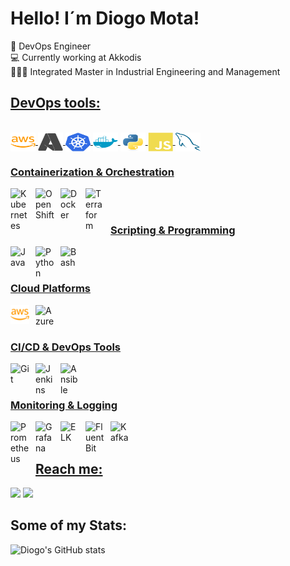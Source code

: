 <h1>Hello! I´m Diogo Mota!</h1>

💼 DevOps Engineer <br>
💻 Currently working at Akkodis <br>
👩🏻‍🎓 Integrated Master in Industrial Engineering and Management <br>

<div>
  <a href="https://github.com/diogofrmota">
    
</div>

<h2 color:'pink'>DevOps tools:</h2>
<div style="display: inline_block"><br>
  <img align="center" alt="MJ-AWS" height="30" width="40" src="https://raw.githubusercontent.com/devicons/devicon/master/icons/amazonwebservices/amazonwebservices-plain-wordmark.svg">
  <img align="center" alt="MJ-Azure" height="30" width="40" src="https://raw.githubusercontent.com/devicons/devicon/master/icons/azure/azure-plain.svg">
  <img align="center" alt="MJ-Kubernetes" height="30" width="40" src="https://raw.githubusercontent.com/devicons/devicon/master/icons/kubernetes/kubernetes-plain.svg">
  <img align="center" alt="MJ-Docker" height="30" width="40" src="https://raw.githubusercontent.com/devicons/devicon/master/icons/docker/docker-plain.svg">
  <img align="center" alt="MJ-Python" height="30" width="40" src="https://raw.githubusercontent.com/devicons/devicon/master/icons/python/python-original.svg">
  <img align="center" alt="MJ-Js" height="30" width="40" src="https://raw.githubusercontent.com/devicons/devicon/master/icons/javascript/javascript-plain.svg">
  <img align="center" alt="MJ-SQL" height="30" width="40" src="https://raw.githubusercontent.com/devicons/devicon/master/icons/mysql/mysql-original.svg">
</div>

### Containerization & Orchestration
<img align="left" alt="Kubernetes" width="30px" style="padding-right:10px;" src="https://cdn.jsdelivr.net/gh/devicons/devicon/icons/kubernetes/kubernetes-original.svg"/>
<img align="left" alt="OpenShift" width="30px" style="padding-right:10px;" src="https://cdn.jsdelivr.net/gh/devicons/devicon/icons/openshift/openshift-original.svg"/>
<img align="left" alt="Docker" width="30px" style="padding-right:10px;" src="https://cdn.jsdelivr.net/gh/devicons/devicon/icons/docker/docker-original.svg"/>
<img align="left" alt="Terraform" width="30px" style="padding-right:10px;" src="https://cdn.jsdelivr.net/gh/devicons/devicon/icons/terraform/terraform-original.svg"/>
<br><br>

### Scripting & Programming
<img align="left" alt="Java" width="30px" style="padding-right:10px;" src="https://cdn.jsdelivr.net/gh/devicons/devicon/icons/java/java-original.svg"/>
<img align="left" alt="Python" width="30px" style="padding-right:10px;" src="https://cdn.jsdelivr.net/gh/devicons/devicon/icons/python/python-original.svg"/>
<img align="left" alt="Bash" width="30px" style="padding-right:10px;" src="https://cdn.jsdelivr.net/gh/devicons/devicon/icons/bash/bash-original.svg"/>
<br><br>

### Cloud Platforms
<img align="left" alt="AWS" width="30px" style="padding-right:10px;" src="https://raw.githubusercontent.com/devicons/devicon/master/icons/amazonwebservices/amazonwebservices-plain-wordmark.svg"/>
<img align="left" alt="Azure" width="30px" style="padding-right:10px;" src="https://cdn.jsdelivr.net/gh/devicons/devicon/icons/azure/azure-original.svg"/>
<br><br>

### CI/CD & DevOps Tools
<img align="left" alt="Git" width="30px" style="padding-right:10px;" src="https://cdn.jsdelivr.net/gh/devicons/devicon/icons/git/git-original.svg"/>
<img align="left" alt="Jenkins" width="30px" style="padding-right:10px;" src="https://cdn.jsdelivr.net/gh/devicons/devicon/icons/jenkins/jenkins-original.svg"/>
<img align="left" alt="Ansible" width="30px" style="padding-right:10px;" src="https://cdn.jsdelivr.net/gh/devicons/devicon/icons/ansible/ansible-original.svg"/>
<br><br>

### Monitoring & Logging
<img align="left" alt="Prometheus" width="30px" style="padding-right:10px;" src="https://cdn.jsdelivr.net/gh/devicons/devicon/icons/prometheus/prometheus-original.svg"/>
<img align="left" alt="Grafana" width="30px" style="padding-right:10px;" src="https://cdn.jsdelivr.net/gh/devicons/devicon/icons/grafana/grafana-original.svg"/>
<img align="left" alt="ELK" width="30px" style="padding-right:10px;" src="https://cdn.jsdelivr.net/gh/devicons/devicon/icons/elasticsearch/elasticsearch-original.svg"/>
<img align="left" alt="Fluent Bit" width="30px" style="padding-right:10px;" src="https://cncf-branding.netlify.app/img/projects/fluentbit/icon/color/fluentbit-icon-color.svg"/>
<img align="left" alt="Kafka" width="30px" style="padding-right:10px;" src="https://cdn.jsdelivr.net/gh/devicons/devicon/icons/apachekafka/apachekafka-original.svg"/>
<br><br>

<h2 color:'pink'>Reach me:</h2>
<div>
  <a href="https://www.linkedin.com/in/diogofrmota/" target="_blank"><img src="https://img.shields.io/badge/-LinkedIn-%230077B5?style=for-the-badge&logo=linkedin&logoColor=white" target="_blank"></a>
  <a href = "mailto:diogofrmota@gmail.com"><img src="https://img.shields.io/badge/-Gmail-%23333?style=for-the-badge&logo=gmail&logoColor=white" target="_blank"></a>
</div>


<h2 color:'pink'>Some of my Stats:</h2>

![Diogo's GitHub stats](https://github-readme-stats.vercel.app/api?username=diogofrmota&show_icons=true&theme=dracula)

<!-- ![GitHub Streak](https://streak-stats.demolab.com?user=diogofrmota&theme=dracula&border_radius=4.5) -->

